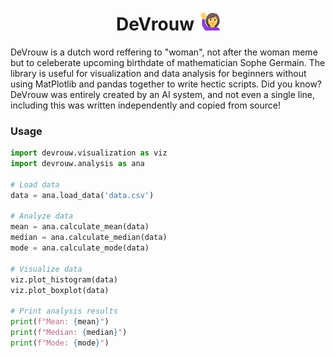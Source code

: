 <h1 align=center>DeVrouw <img src="https://github.com/AitSad/Static/blob/main/DeVrouw/woman%20waving.gif" height=35></h1>

DeVrouw is a dutch word reffering to "woman", not after the woman meme but to celeberate upcoming birthdate of mathematician Sophe Germain.  The library is useful for visualization and data analysis for beginners without using MatPlotlib and pandas together to write hectic scripts. Did you know? DeVrouw was entirely created by an AI system, and not even a single line, including this was written independently and copied from source! 

### Usage

```python
import devrouw.visualization as viz
import devrouw.analysis as ana

# Load data
data = ana.load_data('data.csv')

# Analyze data
mean = ana.calculate_mean(data)
median = ana.calculate_median(data)
mode = ana.calculate_mode(data)

# Visualize data
viz.plot_histogram(data)
viz.plot_boxplot(data)

# Print analysis results
print(f"Mean: {mean}")
print(f"Median: {median}")
print(f"Mode: {mode}")
```
